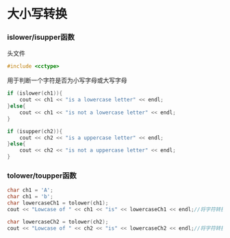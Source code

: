 # 大小写转换

### islower/isupper函数

头文件

```cpp
#include <cctype>
```

用于判断一个字符是否为小写字母或大写字母

```cpp
if (islower(ch1)){
    cout << ch1 << "is a lowercase letter" << endl;
}else{
    cout << ch1 << "is not a lowercase letter" << endl;
}
```



```cpp
if (isupper(ch2)){
    cout << ch2 << "is a uppercase letter" << endl;
}else{
    cout << ch2 << "is not a uppercase letter" << endl;
}
```

### tolower/toupper函数

```cpp
char ch1 = 'A';
char ch1 = 'b';
char lowercaseCh1 = tolower(ch1);
cout << "Lowcase of " << ch1 << "is" << lowercaseCh1 << endl;//将字符转换成小写字母

char lowercaseCh2 = tolower(ch2);
cout << "Lowcase of " << ch2 << "is" << lowercaseCh2 << endl;//将字符转换成大写字母

```

